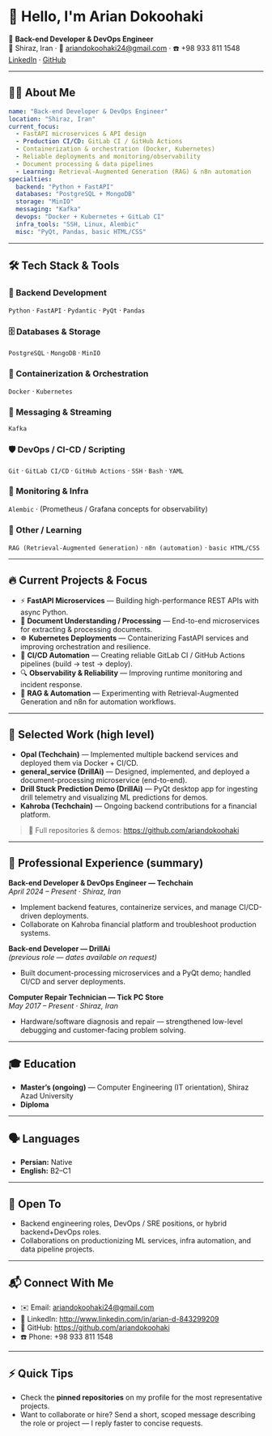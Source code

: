 # 👋 Hello, I'm Arian Dokoohaki

🚀 **Back-end Developer & DevOps Engineer**  
📍 Shiraz, Iran · 📧 ariandokoohaki24@gmail.com · ☎️ +98 933 811 1548  
[LinkedIn](http://www.linkedin.com/in/arian-d-843299209) · [GitHub](https://github.com/ariandokoohaki)

---

## 🧑‍💻 About Me
```yaml
name: "Back-end Developer & DevOps Engineer"
location: "Shiraz, Iran"
current_focus:
  - FastAPI microservices & API design
  - Production CI/CD: GitLab CI / GitHub Actions
  - Containerization & orchestration (Docker, Kubernetes)
  - Reliable deployments and monitoring/observability
  - Document processing & data pipelines
  - Learning: Retrieval-Augmented Generation (RAG) & n8n automation
specialties:
  backend: "Python + FastAPI"
  databases: "PostgreSQL + MongoDB"
  storage: "MinIO"
  messaging: "Kafka"
  devops: "Docker + Kubernetes + GitLab CI"
  infra_tools: "SSH, Linux, Alembic"
  misc: "PyQt, Pandas, basic HTML/CSS"
```

---

## 🛠️ Tech Stack & Tools

### 🐍 Backend Development
`Python` · `FastAPI` · `Pydantic` · `PyQt` · `Pandas`

### 🗄️ Databases & Storage
`PostgreSQL` · `MongoDB` · `MinIO`

### 🚢 Containerization & Orchestration
`Docker` · `Kubernetes`

### 🔀 Messaging & Streaming
`Kafka`

### 🛡️ DevOps / CI-CD / Scripting
`Git` · `GitLab CI/CD` · `GitHub Actions` · `SSH` · `Bash` · `YAML`

### 🧰 Monitoring & Infra
`Alembic` · (Prometheus / Grafana concepts for observability)

### 🧩 Other / Learning
`RAG (Retrieval-Augmented Generation)` · `n8n (automation)` · `basic HTML/CSS`

---

## 🔥 Current Projects & Focus
- ⚡ **FastAPI Microservices** — Building high-performance REST APIs with async Python.  
- 🧩 **Document Understanding / Processing** — End-to-end microservices for extracting & processing documents.  
- ☸️ **Kubernetes Deployments** — Containerizing FastAPI services and improving orchestration and resilience.  
- 🔁 **CI/CD Automation** — Creating reliable GitLab CI / GitHub Actions pipelines (build → test → deploy).  
- 🔍 **Observability & Reliability** — Improving runtime monitoring and incident response.  
- 🤖 **RAG & Automation** — Experimenting with Retrieval-Augmented Generation and n8n for automation workflows.

---

## 📁 Selected Work (high level)
- **Opal (Techchain)** — Implemented multiple backend services and deployed them via Docker + CI/CD.  
- **general_service (DrillAi)** — Designed, implemented, and deployed a document-processing microservice (end-to-end).  
- **Drill Stuck Prediction Demo (DrillAi)** — PyQt desktop app for ingesting drill telemetry and visualizing ML predictions for demos.  
- **Kahroba (Techchain)** — Ongoing backend contributions for a financial platform.

> 🔗 Full repositories & demos: https://github.com/ariandokoohaki

---

## 💼 Professional Experience (summary)

**Back-end Developer & DevOps Engineer — Techchain**  
*April 2024 – Present · Shiraz, Iran*  
- Implement backend features, containerize services, and manage CI/CD-driven deployments.  
- Collaborate on Kahroba financial platform and troubleshoot production systems.

**Back-end Developer — DrillAi**  
*(previous role — dates available on request)*  
- Built document-processing microservices and a PyQt demo; handled CI/CD and server deployments.

**Computer Repair Technician — Tick PC Store**  
*May 2017 – Present · Shiraz, Iran*  
- Hardware/software diagnosis and repair — strengthened low-level debugging and customer-facing problem solving.

---

## 🎓 Education
- **Master’s (ongoing)** — Computer Engineering (IT orientation), Shiraz Azad University  
- **Diploma**

---

## 🗣️ Languages
- **Persian:** Native  
- **English:** B2–C1

---

## 🤝 Open To
- Backend engineering roles, DevOps / SRE positions, or hybrid backend+DevOps roles.  
- Collaborations on productionizing ML services, infra automation, and data pipeline projects.

---

## 📬 Connect With Me
- ✉️ Email: ariandokoohaki24@gmail.com  
- 💼 LinkedIn: http://www.linkedin.com/in/arian-d-843299209  
- 📂 GitHub: https://github.com/ariandokoohaki  
- ☎️ Phone: +98 933 811 1548

---

## ⚡ Quick Tips
- Check the **pinned repositories** on my profile for the most representative projects.  
- Want to collaborate or hire? Send a short, scoped message describing the role or project — I reply faster to concise requests.
